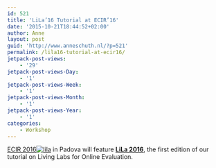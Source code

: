 ```yaml
---
id: 521
title: 'LiLa’16 Tutorial at ECIR’16'
date: '2015-10-21T18:44:52+02:00'
author: Anne
layout: post
guid: 'http://www.anneschuth.nl/?p=521'
permalink: /lila16-tutorial-at-ecir16/
jetpack-post-views:
    - '29'
jetpack-post-views-Day:
    - '1'
jetpack-post-views-Week:
    - '1'
jetpack-post-views-Month:
    - '1'
jetpack-post-views-Year:
    - '1'
categories:
    - Workshop
---
```


[ECIR 2016](http://ecir2016.dei.unipd.it/)[![lila](https://i0.wp.com/www.anneschuth.nl/wp-content/uploads/lila.png?resize=150%2C150&ssl=1)](http://living-labs.net/tutorial/) in Padova will feature **[LiLa 2016](http://living-labs.net/tutorial/)**, the first edition of our tutorial on Living Labs for Online Evaluation.